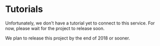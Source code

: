 # Tutorials
Unfortunately, we don't have a tutorial yet to connect to this service.
For now, please wait for the project to release soon.

We plan to release this project by the end of 2018 or sooner.

